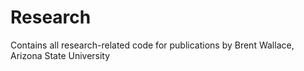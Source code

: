 # Research
Contains all research-related code for publications by Brent Wallace, Arizona State University
